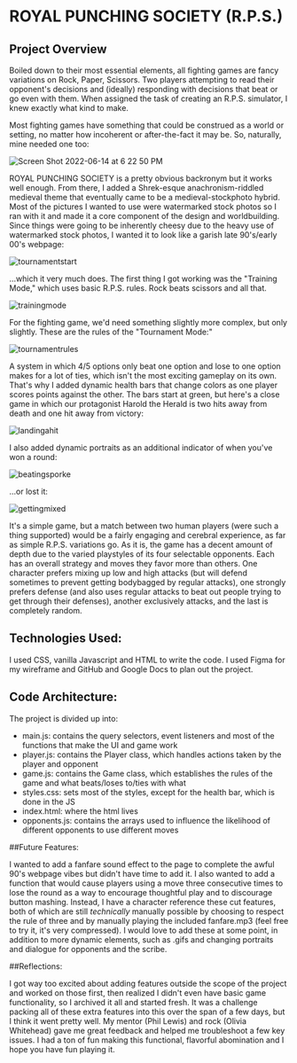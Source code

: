 # ROYAL PUNCHING SOCIETY (R.P.S.)

## Project Overview 

Boiled down to their most essential elements, all fighting games are fancy variations on Rock, Paper, Scissors. Two players attempting to read their opponent's decisions and (ideally) responding with decisions that beat or go even with them. When assigned the task of creating an R.P.S. simulator, I knew exactly what kind to make.

Most fighting games have something that could be construed as a world or setting, no matter how incoherent or after-the-fact it may be. So, naturally, mine needed one too:

![Screen Shot 2022-06-14 at 6 22 50 PM](https://user-images.githubusercontent.com/103080131/173714309-90fc29f4-6abe-44e1-bcc0-795f0a0c3462.png)

ROYAL PUNCHING SOCIETY is a pretty obvious backronym but it works well enough. From there, I added a Shrek-esque anachronism-riddled medieval theme that eventually came to be a medieval-stockphoto hybrid. Most of the pictures I wanted to use were watermarked stock photos so I ran with it and made it a core component of the design and worldbuilding. Since things were going to be inherently cheesy due to the heavy use of watermarked stock photos, I wanted it to look like a garish late 90's/early 00's webpage:

![tournamentstart](https://user-images.githubusercontent.com/103080131/173715043-62c22699-8674-47d0-9c08-c0d8b26f3d66.png)

...which it very much does. The first thing I got working was the "Training Mode," which uses basic R.P.S. rules. Rock beats scissors and all that. 

![trainingmode](https://user-images.githubusercontent.com/103080131/173715005-70b6672d-c035-42ce-a218-5659b107245d.png)

For the fighting game, we'd need something slightly more complex, but only slightly. These are the rules of the "Tournament Mode:"

![tournamentrules](https://user-images.githubusercontent.com/103080131/173715148-01619f95-bc27-4d3e-adff-64bf77767047.png)

A system in which 4/5 options only beat one option and lose to one option makes for a lot of ties, which isn't the most exciting gameplay on its own. That's why I added dynamic health bars that change colors as one player scores points against the other. The bars start at green, but here's a close game in which our protagonist Harold the Herald is two hits away from death and one hit away from victory:

![landingahit](https://user-images.githubusercontent.com/103080131/173715096-7ab82040-d554-47c2-bf86-be56b013f735.png)


I also added dynamic portraits as an additional indicator of when you've won a round:

![beatingsporke](https://user-images.githubusercontent.com/103080131/173715240-fc2f5af7-6f9f-4393-a225-cd6be73c97be.png)

...or lost it:

![gettingmixed](https://user-images.githubusercontent.com/103080131/173715209-dc13f64d-c47f-4ea3-84fe-f9adab71ecc9.png)

It's a simple game, but a match between two human players (were such a thing supported) would be a fairly engaging and cerebral experience, as far as simple R.P.S. variations go. As it is, the game has a decent amount of depth due to the varied playstyles of its four selectable opponents. Each has an overall strategy and moves they favor more than others. One character prefers mixing up low and high attacks (but will defend sometimes to prevent getting bodybagged by regular attacks), one strongly prefers defense (and also uses regular attacks to beat out people trying to get through their defenses), another exclusively attacks, and the last is completely random. 

## Technologies Used:

I used CSS, vanilla Javascript and HTML to write the code. I used Figma for my wireframe and GitHub and Google Docs to plan out the project.  

## Code Architecture:

The project is divided up into: 
* main.js: contains the query selectors, event listeners and most of the functions that make the UI and game work
* player.js: contains the Player class, which handles actions taken by the player and opponent
* game.js: contains the Game class, which establishes the rules of the game and what beats/loses to/ties with what
* styles.css: sets most of the styles, except for the health bar, which is done in the JS
* index.html: where the html lives
* opponents.js: contains the arrays used to influence the likelihood of different opponents to use different moves

##Future Features:

I wanted to add a fanfare sound effect to the page to complete the awful 90's webpage vibes but didn't have time to add it. I also wanted to add a function that would cause players using a move three consecutive times to lose the round as a way to encourage thoughtful play and to discourage button mashing. Instead, I have a character reference these cut features, both of which are still *technically* manually possible by choosing to respect the rule of three and by manually playing the included fanfare.mp3 (feel free to try it, it's very compressed). I would love to add these at some point, in addition to more dynamic elements, such as .gifs and changing portraits and dialogue for opponents and the scribe.

##Reflections:

I got way too excited about adding features outside the scope of the project and worked on those first, then realized I didn't even have basic game functionality, so I archived it all and started fresh. It was a challenge packing all of these extra features into this over the span of a few days, but I think it went pretty well. My mentor (Phil Lewis) and rock (Olivia Whitehead) gave me great feedback and helped me troubleshoot a few key issues. I had a ton of fun making this functional, flavorful abomination and I hope you have fun playing it.
